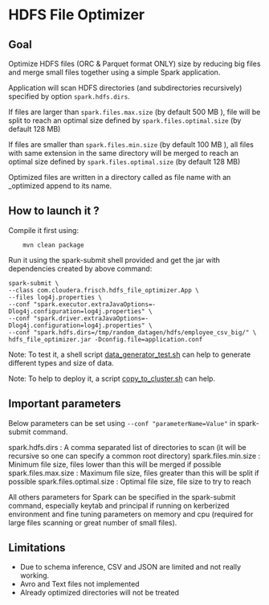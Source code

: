 # HDFS File Optimizer

## Goal

Optimize HDFS files (ORC & Parquet format ONLY) size by reducing big files and merge small files together using a simple Spark application.

Application will scan HDFS directories (and subdirectories recursively) specified by option ``spark.hdfs.dirs``.

If files are larger than ``spark.files.max.size`` (by default 500 MB ), 
file will be split to reach an optimal size defined by ``spark.files.optimal.size`` (by default 128 MB)

If files are smaller than ``spark.files.min.size`` (by default 100 MB ), 
all files with same extension in the same directory will be merged to reach an optimal size defined by ``spark.files.optimal.size`` (by default 128 MB)

Optimized files are written in a directory called as file name with an _optimized append to its name.

## How to launch it ? 

Compile it first using:
        
        mvn clean package

Run it using the spark-submit shell provided and get the jar with dependencies created by above command:

    spark-submit \
    --class com.cloudera.frisch.hdfs_file_optimizer.App \
    --files log4j.properties \
    --conf "spark.executor.extraJavaOptions=-Dlog4j.configuration=log4j.properties" \
    --conf "spark.driver.extraJavaOptions=-Dlog4j.configuration=log4j.properties" \
    --conf "spark.hdfs.dirs=/tmp/random_datagen/hdfs/employee_csv_big/" \
    hdfs_file_optimizer.jar -Dconfig.file=application.conf 

Note: To test it, a shell script [data_generator_test.sh](src/main/resources/data_generator_test.sh) can help to generate different types and size of data.

Note: To help to deploy it, a script [copy_to_cluster.sh](copy_to_cluster.sh) can help.

## Important parameters

Below parameters can be set using ```--conf "parameterName=Value"``` in spark-submit command.

spark.hdfs.dirs : A comma separated list of directories to scan (it will be recursive so one can specify a common root directory)
spark.files.min.size : Minimum file size, files lower than this will be merged if possible
spark.files.max.size : Maximum file size, files greater than this will be split if possible
spark.files.optimal.size : Optimal file size, file size to try to reach


All others parameters for Spark can be specified in the spark-submit command, especially keytab and principal if running on kerberized environment 
and fine tuning parameters on memory and cpu (required for large files scanning or great number of small files).


## Limitations

- Due to schema inference, CSV and JSON are limited and not really working.
- Avro and Text files not implemented
- Already optimized directories will not be treated